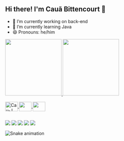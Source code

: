 ## Hi there! I'm Cauã Bittencourt 👋

- 🔭 I’m currently working on back-end
- 🌱 I’m currently learning Java
- 😄 Pronouns: he/him

<div>
  <a href="https://github.com/CauBitten">
  <img height="180em" src="https://github-readme-stats.vercel.app/api?username=CauBitten&show_icons=true&theme=tokyonight&include_all_commits=true&count_private=true"/>
  <img height="180em" src="https://github-readme-stats.vercel.app/api/top-langs/?username=CauBitten&layout=compact&langs_count=16&theme=tokyonight"/>
    </div>
<div style="display: inline_block"><br>
  <img align="center" alt="Cau-J" height="30" width="40" src="https://cdn.jsdelivr.net/gh/devicons/devicon/icons/java/java-original.svg" />
  <img align="center" alt"Cau-css3" height="30" width="40" src="https://cdn.jsdelivr.net/gh/devicons/devicon/icons/css3/css3-original.svg" />
  <img align="center" alt"Cau-html5" height="30" width="40" src="https://cdn.jsdelivr.net/gh/devicons/devicon/icons/html5/html5-original.svg" />
    </div>

  ##

<div>
  <a href="mailto:caua.fb@hotmail.com"><img src="https://img.shields.io/badge/Microsoft_Outlook-0078D4?style=for-the-badge&logo=microsoft-outlook&logoColor=white" target="_blank"></a>
  <a href="https://www.linkedin.com/in/cau%C3%A3-ferraz-bittencourt-a01209229/" target="_blank"><img src="https://img.shields.io/badge/LinkedIn-0077B5?style=for-the-badge&logo=linkedin&logoColor=white" target="_blank"></a>
  <a href"https://t.me/CauBittencourt" target="_blank"><img src="https://img.shields.io/badge/Telegram-2CA5E0?style=for-the-badge&logo=telegram&logoColor=white" target="_blank"></a>
  <a href="discord.gg/@Cauã Bittencourt#7506" target="_blank"><img src="https://img.shields.io/badge/Discord-7289DA?style=for-the-badge&logo=discord&logoColor=white" target="_blank"></a>
  <a href="https://www.instagram.com/caubitten/" target="_blank"><img src="https://img.shields.io/badge/Instagram-E4405F?style=for-the-badge&logo=instagram&logoColor=white" target="_blank"></a>
  
  ![Snake animation](https://github.com/CauBitten/blob/output/github-contribution-grid-snake.svg)
  
  </div>
          

